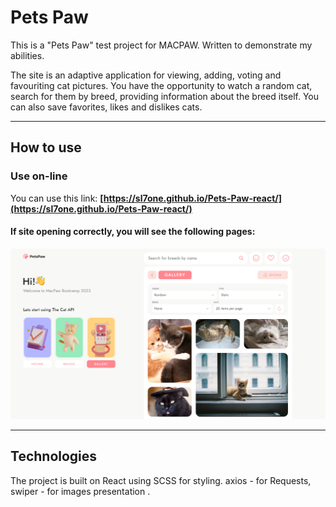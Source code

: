 # Pets Paw

This is a "Pets Paw" test project for MACPAW. Written to demonstrate my abilities.

The site is an adaptive application for viewing, adding, voting and favouriting cat pictures. You have the opportunity to watch a random cat, search for them by breed, providing information about the breed itself. You can also save favorites, likes and dislikes cats.
***

## How to use

### Use on-line
 You can use this link: **[https://sl7one.github.io/Pets-Paw-react/](https://sl7one.github.io/Pets-Paw-react/)**

#### If site opening correctly, you will see the following pages:
![Main page](./public/readme.png)
***

## Technologies

The project is built on React using SCSS for styling.
axios - for Requests, swiper - for images presentation .

